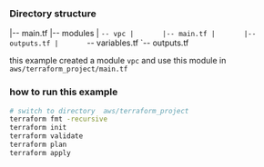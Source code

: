 ### Directory structure
|-- main.tf
|-- modules
|   `-- vpc
|       |-- main.tf
|       |-- outputs.tf
|       `-- variables.tf
`-- outputs.tf

this example created a module `vpc`
and use this module in `aws/terraform_project/main.tf`

### how to run this example
```bash
# switch to directory  aws/terraform_project
terraform fmt -recursive
terraform init
terraform validate
terraform plan
terraform apply
```

